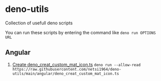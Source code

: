 # deno-utils
Collection of usefull deno scripts

You can run these scripts by entering the command like `deno run OPTIONS URL`

## Angular
1. [Create deno_creat_custom_mat_icon.ts](https://raw.githubusercontent.com/netsi1964/deno-utils/main/angular/deno_creat_custom_mat_icon.ts) `deno run --allow-read https://raw.githubusercontent.com/netsi1964/deno-utils/main/angular/deno_creat_custom_mat_icon.ts`


